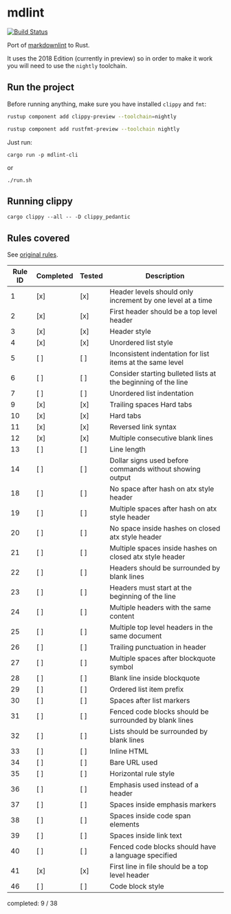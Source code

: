 # mdlint

[![Build Status](https://travis-ci.org/robertohuertasm/mdlint.svg?branch=master)](https://travis-ci.org/robertohuertasm/mdlint)

Port of [markdownlint](https://github.com/markdownlint/markdownlint) to Rust.

It uses the 2018 Edition (currently in preview) so in order to make it work you will need to use the `nightly` toolchain.

## Run the project

Before running anything, make sure you have installed `clippy` and `fmt`:

```sh
rustup component add clippy-preview --toolchain=nightly

rustup component add rustfmt-preview --toolchain nightly
```

Just run:

`cargo run -p mdlint-cli`

or

`./run.sh`

## Running clippy

`cargo clippy --all -- -D clippy_pedantic`

## Rules covered

See [original rules](https://github.com/markdownlint/markdownlint/blob/master/docs/RULES.md).

| Rule ID | Completed | Tested | Description                                                   |
|---------|-----------|--------|---------------------------------------------------------------|
| 1       |    [x]    |   [x]  | Header levels should only increment by one level at a time    |
| 2       |    [x]    |   [x]  | First header should be a top level header                     |
| 3       |    [x]    |   [x]  | Header style                                                  |
| 4       |    [x]    |   [x]  | Unordered list style                                          |
| 5       |    [ ]    |   [ ]  | Inconsistent indentation for list items at the same level     |
| 6       |    [ ]    |   [ ]  | Consider starting bulleted lists at the beginning of the line |
| 7       |    [ ]    |   [ ]  | Unordered list indentation                                    |
| 9       |    [x]    |   [x]  | Trailing spaces Hard tabs                                     |
| 10      |    [x]    |   [x]  | Hard tabs                                                     |
| 11      |    [x]    |   [x]  | Reversed link syntax                                          |
| 12      |    [x]    |   [x]  | Multiple consecutive blank lines                              |
| 13      |    [ ]    |   [ ]  | Line length                                                   |
| 14      |    [ ]    |   [ ]  | Dollar signs used before commands without showing output      |
| 18      |    [ ]    |   [ ]  | No space after hash on atx style header                       |
| 19      |    [ ]    |   [ ]  | Multiple spaces after hash on atx style header                |
| 20      |    [ ]    |   [ ]  | No space inside hashes on closed atx style header             |
| 21      |    [ ]    |   [ ]  | Multiple spaces inside hashes on closed atx style header      |
| 22      |    [ ]    |   [ ]  | Headers should be surrounded by blank lines                   |
| 23      |    [ ]    |   [ ]  | Headers must start at the beginning of the line               |
| 24      |    [ ]    |   [ ]  | Multiple headers with the same content                        |
| 25      |    [ ]    |   [ ]  | Multiple top level headers in the same document               |
| 26      |    [ ]    |   [ ]  | Trailing punctuation in header                                |
| 27      |    [ ]    |   [ ]  | Multiple spaces after blockquote symbol                       |
| 28      |    [ ]    |   [ ]  | Blank line inside blockquote                                  |
| 29      |    [ ]    |   [ ]  | Ordered list item prefix                                      |
| 30      |    [ ]    |   [ ]  | Spaces after list markers                                     |
| 31      |    [ ]    |   [ ]  | Fenced code blocks should be surrounded by blank lines        |
| 32      |    [ ]    |   [ ]  | Lists should be surrounded by blank lines                     |
| 33      |    [ ]    |   [ ]  | Inline HTML                                                   |
| 34      |    [ ]    |   [ ]  | Bare URL used                                                 |
| 35      |    [ ]    |   [ ]  | Horizontal rule style                                         |
| 36      |    [ ]    |   [ ]  | Emphasis used instead of a header                             |
| 37      |    [ ]    |   [ ]  | Spaces inside emphasis markers                                |
| 38      |    [ ]    |   [ ]  | Spaces inside code span elements                              |
| 39      |    [ ]    |   [ ]  | Spaces inside link text                                       |
| 40      |    [ ]    |   [ ]  | Fenced code blocks should have a language specified           |
| 41      |    [x]    |   [x]  | First line in file should be a top level header               |
| 46      |    [ ]    |   [ ]  | Code block style                                              |

completed: 9 / 38
